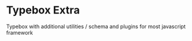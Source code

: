 # Typebox Extra

Typebox with additional utilities / schema and plugins for most javascript framework
